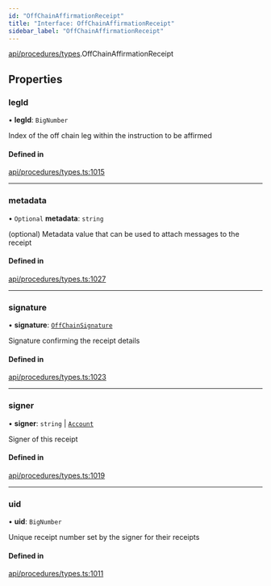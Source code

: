```yaml
---
id: "OffChainAffirmationReceipt"
title: "Interface: OffChainAffirmationReceipt"
sidebar_label: "OffChainAffirmationReceipt"
---
```


[api/procedures/types](../../../../../modules/API/Procedures/Types/Types.md).OffChainAffirmationReceipt

## Properties

### legId

• **legId**: `BigNumber`

Index of the off chain leg within the instruction to be affirmed

#### Defined in

[api/procedures/types.ts:1015](https://github.com/PolymeshAssociation/polymesh-sdk/blob/88db4a911/src/api/procedures/types.ts#L1015)

___

### metadata

• `Optional` **metadata**: `string`

(optional) Metadata value that can be used to attach messages to the receipt

#### Defined in

[api/procedures/types.ts:1027](https://github.com/PolymeshAssociation/polymesh-sdk/blob/88db4a911/src/api/procedures/types.ts#L1027)

___

### signature

• **signature**: [`OffChainSignature`](../OffChainSignature/OffChainSignature.md)

Signature confirming the receipt details

#### Defined in

[api/procedures/types.ts:1023](https://github.com/PolymeshAssociation/polymesh-sdk/blob/88db4a911/src/api/procedures/types.ts#L1023)

___

### signer

• **signer**: `string` \| [`Account`](../../../../../classes/API/Entities/Account/Account.md)

Signer of this receipt

#### Defined in

[api/procedures/types.ts:1019](https://github.com/PolymeshAssociation/polymesh-sdk/blob/88db4a911/src/api/procedures/types.ts#L1019)

___

### uid

• **uid**: `BigNumber`

Unique receipt number set by the signer for their receipts

#### Defined in

[api/procedures/types.ts:1011](https://github.com/PolymeshAssociation/polymesh-sdk/blob/88db4a911/src/api/procedures/types.ts#L1011)
